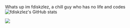 Whats up im fdiskzlez, a chill guy who has no life and codes 
![fdiskzlez's GitHub stats](https://github-readme-stats.vercel.app/api?username=fdiskzlez&show_icons=true&theme=radical)

</p>
<p align="left">
  <a href="![GitHub Stats](https://github-readme-stats.vercel.app/api?username=fdiskzlez&theme=tokyonight) ">
    <img src="https://skillicons.dev/icons?i=linux,arch,vscode,bash,python,mint,debian,css,ubuntu" />
  </a>
</p>
